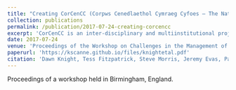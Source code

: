 ```yaml
---
title: "Creating CorCenCC (Corpws Cenedlaethol Cymraeg Cyfoes – The National Corpus of Contemporary Welsh)"
collection: publications
permalink: /publication/2017-07-24-creating-corcencc
excerpt: 'CorCenCC is an inter-disciplinary and multiinstitutional project that is creating a large-scale, open-source corpus of contemporary Welsh.'
date: 2017-07-24
venue: 'Proceedings of the Workshop on Challenges in the Management of Large Corpora and Big Data and Natural Language Processing'
paperurl: 'https://kscanne.github.io/files/knightetal.pdf'
citation: 'Dawn Knight, Tess Fitzpatrick, Steve Morris, Jeremy Evas, Paul Rayson, Irena Spasić, Mark Stonelake, Enlli Môn Thomas, Steven Neale, Jennifer Needs, Scott Piao, Mair Rees, Gareth Watkins, Laurence Anthony, Thomas Michael Cobb, Margaret Deuchar, Kevin Donnelly, Michael McCarthy, and Kevin Scannell. Creating CorCenCC (Corpws Cenedlaethol Cymraeg Cyfoes — The National Corpus of Contemporary Welsh). In Piotr Bański, Marc Kupietz, et al., editors, <i>Proceedings of the Workshop on Challenges in the Management of Large Corpora and Big Data and Natural Language Processing</i>, pages 13–14, 2017.'
---
```


Proceedings of a workshop held in Birmingham, England.
